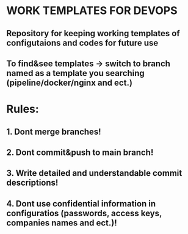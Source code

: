 # WORK TEMPLATES FOR DEVOPS
## Repository for keeping working templates of configutaions and codes for future use
## To find&see templates -> switch to branch named as a template you searching (pipeline/docker/nginx and ect.)
# Rules:
## 1. Dont merge branches!
## 2. Dont commit&push to main branch!
## 3. Write detailed and understandable commit descriptions!
## 4. Dont use confidential information in configuratios (passwords, access keys, companies names and ect.)!
